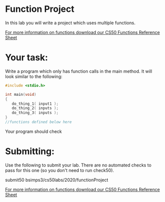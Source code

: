 # Function Project

In this lab you will write a project which uses multiple functions.

[For more information on functions download our CS50 Functions Reference Sheet](https://cs50.harvard.edu/ap/2020/assets/pdfs/functions.pdf)

# Your task:

Write a program which only has function calls in the main method.  It will look similar to the following:

```c
#include <stdio.h>

int main(void)
{
   do_thing_1( input1 );
   do_thing_2( inputs );
   do_thing_3( inputs );
}
//functions defined below here   
```
Your program should check 
# Submitting:
Use the following to submit your lab.  There are no automated checks to pass for this one (so you don't need to run check50).

submit50 bsimps3/cs50labs/2020/functionProject

[For more information on functions download our CS50 Functions Reference Sheet](https://cs50.harvard.edu/ap/2020/assets/pdfs/functions.pdf)
